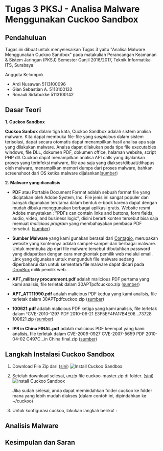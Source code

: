 # **Tugas 3 PKSJ - Analisa Malware Menggunakan Cuckoo Sandbox**


## Pendahuluan


Tugas ini dibuat untuk menyelesaikan Tugas 3 yaitu "Analisa Malware Menggunakan Cuckoo Sandbox" pada matakuliah Perancangan Keamanan & Sistem Jaringan (PKSJ) Semester Ganjil 2016/2017, Teknik Informatika ITS, Surabaya
 
Anggota Kelompok
- Ardi Nusawan      5113100096
- Gian Sebastian A. 5113100132
- Ronauli Sidabukke 5113100142


## Dasar Teori

**1. Cuckoo Sandbox**

**Cuckoo Sanbox** dalam tiga kata, Cuckoo Sandbox adalah sistem analisa malware. Kita dapat membuka file-file yang *suspicious* dalam sistem terisolasi, dapat secara otomatis dapat menampilkan hasil analisa apa saja yang dilakukan malware. Analsa dapat dilakukan pada tipe  file executables windows, file DLL, dokumen PDF, dokumen office, halaman website, script PHP dll. Cuckoo dapat menampilkan analisa API calls yang dijalankan proses yang terinfeksi malware, file apa saja yang diakses/dibuat/dihapus oleh malware, menampilkan memori dumps dari proses malware, bahkan screenshoot dari OS ketika malware dijalankan([sumber](https://www.cuckoosandbox.org/))

**2. Malware yang dianalisis**
 
* **PDF** atau Portable Document Format adalah sebuah format file yang diciptakan oleh Adobe System, Inc. File jenis ini sangat populer dan banyak digunakan terutama dalam bentuk e-book karena dapat dengan mudah dibuka menggunakan berbagai aplikasi gratis. Website resmi Adobe menyatakan : "PDFs can contain links and buttons, form fields, audio, video, and business logic", disini berarti konten tersebut bisa saja memuat *malicious program* yang membahayakan pembaca PDF tersebut. ([sumber](https://acrobat.adobe.com/us/en/why-adobe/about-adobe-pdf.html))

* **Sumber Malware** yang kami gunakan berasal dari [Contagio](http://contagiodump.blogspot.co.id/), merupakan website yang kontennya adalah sampel-sampel dari berbagai malware. Untuk membuka zip dari file malware tersebut dibutuhkan password yang didapatkan dengan cara mengkontak pemilik web melalui email. Link yang digunakan untuk mengunduh file malware sedang diperbaharui dan untuk sementara file malware dapat dicari pada [DropBox](https://www.dropbox.com/sh/i6ed6v32x0fp94z/AAAQvOsOvbWrOs8T3_ZTXqQya?dl=0) milik pemilik web.
* **APT_military procurement.pdf** adalah malicious PDF pertama yang kami analisis, file terletak dalam 30APTpdfcuckoo.zip ([sumber](https://www.dropbox.com/sh/i6ed6v32x0fp94z/AAB7nUZTiI6Xk0i6Zg663kDga/CVE?dl=0))
* **APT_ATT11990.pdf** adalah malicious PDF kedua yang kami analisis, file terletak dalam 30APTpdfcuckoo.zip ([sumber](https://www.dropbox.com/sh/i6ed6v32x0fp94z/AAB7nUZTiI6Xk0i6Zg663kDga/CVE?dl=0))
* **100621.pdf** adalah malicious PDF ketiga yang kami analisis, file terletak dalam ^CVE-2010-1297 PDF 2010-06-21 E3F5EF4FA17B4E08…73728 100621.zip ([sumber](https://www.cuckoosandbox.org/))
* **IPR in China FINAL.pdf** adalah malicious PDF keempat yang kami analisis, file terletak dalam CVE-2009-0927 CVE-2007-5659 PDF 2010-04-02 C497C…in China final.zip ([sumber](https://www.cuckoosandbox.org/))


## Langkah Instalasi Cuckoo Sandbox


 1. Download File Zip dari ([sini](https://github.com/cuckoosandbox/cuckoo))
![Install Cuckoo Sandbox](https://raw.githubusercontent.com/ronayumik/PKSJ/master/Tugas3/Instalasi_Cuckoo/1.png)

2. Setelah download selesai, *unzip* file cuckoo-master.zip di folder. ([sini](https://github.com/cuckoosandbox/cuckoo))
![Install Cuckoo Sandbox](https://raw.githubusercontent.com/ronayumik/PKSJ/master/Tugas3/Instalasi_Cuckoo/1.png)
 
 	Jika sudah selesai, anda dapat memindahkan folder cuckoo ke folder mana yang lebih mudah diakses (dalam contoh ini, dipindahkan ke ~/cuckoo)
    
3. Untuk konfigurasi cuckoo, lakukan langkah berikut :
    

## Analisis Malware



## Kesimpulan dan Saran

